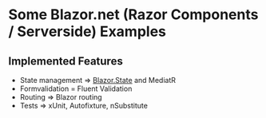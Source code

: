 # Some Blazor.net (Razor Components / Serverside) Examples

## Implemented Features

* State management => [Blazor.State](https://github.com/TimeWarpEngineering/blazor-state) and MediatR
* Formvalidation = Fluent Validation
* Routing => Blazor routing
* Tests => xUnit, Autofixture, nSubstitute
